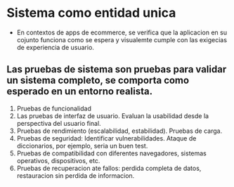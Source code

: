 # Sistema como entidad unica

* En contextos de apps de ecommerce, se verifica que la aplicacion en su cojunto funciona como se espera y visualemte cumple con las exigecias de experiencia de usuario.

## Las pruebas de sistema son pruebas para validar un sistema completo, se comporta como esperado en un entorno realista.

1. Pruebas de funcionalidad
2. Las pruebas de interfaz de usuario. Evaluan la usabilidad desde la perspectiva del usuario final.
3. Pruebas de rendimiento (escalabilidad, estabilidad). Pruebas de carga. 
4. Pruebas de seguridad: Identificar vulnerabilidades. Ataque de diccionarios, por ejemplo, seria un buen test.
5. Pruebas de compatibilidad con diferentes navegadores, sistemas operativos, dispositivos, etc.
6. Pruebas de recuperacion ate fallos: perdida completa de datos, restauracion sin perdida de informacion.

